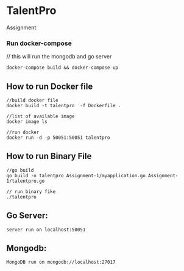 # TalentPro
Assignment


### Run docker-compose 
// this will run the mongodb and go server
```
docker-compose build && docker-compose up
```

## How to run Docker file
```
//build docker file
docker build -t talentpro  -f Dockerfile .

//list of available image
docker image ls

//run docker
docker run -d -p 50051:50051 talentpro
```

## How to run Binary File
```
//go build 
go build -o talentpro Assignment-1/myapplication.go Assignment-1/talentpro.go

// run binary fike
./talentpro

```

## Go Server:
```
server run on localhost:50051
```

## Mongodb:
```
MongoDB run on mongodb://localhost:27017
```

